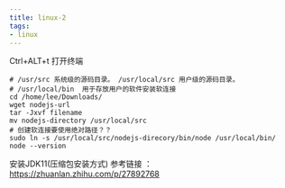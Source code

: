 ```yaml
---
title: linux-2
tags: 
- linux
---
```

Ctrl+ALT+t 打开终端

```shell
# /usr/src 系统级的源码目录。 /usr/local/src 用户级的源码目录。
# /usr/local/bin  用于存放用户的软件安装软连接
cd /home/lee/Downloads/
wget nodejs-url
tar -Jxvf filename
mv nodejs-directory /usr/local/src
# 创建软连接要使用绝对路径？？
sudo ln -s /usr/local/src/nodejs-direcory/bin/node /usr/local/bin/
node --version
```

安装JDK11(压缩包安装方式)
参考链接 ：https://zhuanlan.zhihu.com/p/27892768
